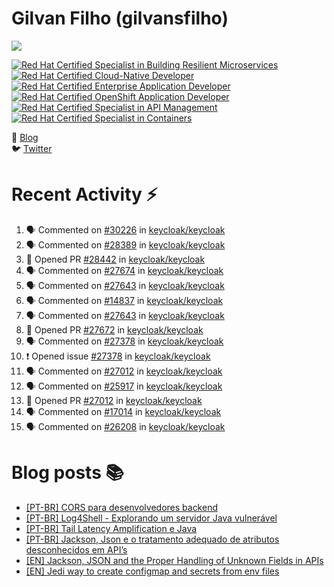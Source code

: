 # Gilvan Filho (gilvansfilho)

[![](https://img.shields.io/badge/Middleware%20Architect%20at%20red%20hat-ee0000?logo=red-hat&style=for-the-badge)](https://redhat.com)

<!--START_SECTION:badges-->
[![Red Hat Certified Specialist in Building Resilient Microservices](https://images.credly.com/size/110x110/images/0f573c61-16d5-413e-a556-337b2d985acc/image.png)](http://www.credly.com/badges/c96c1256-c05f-43db-800a-73206fee0d46 "Red Hat Certified Specialist in Building Resilient Microservices")
[![Red Hat Certified Cloud-Native Developer](https://images.credly.com/size/110x110/images/12ef4e4e-3d8d-4caf-9ab1-858c5bcb9619/image.png)](http://www.credly.com/badges/201a030b-7492-44ea-ba65-212b2444e075 "Red Hat Certified Cloud-Native Developer")
[![Red Hat Certified Enterprise Application Developer](https://images.credly.com/size/110x110/images/ae7dd2bd-1d04-43d9-b148-1ef79ec45129/image.png)](http://www.credly.com/badges/bdf85994-7164-4591-bc5f-af6e84cac9eb "Red Hat Certified Enterprise Application Developer")
[![Red Hat Certified OpenShift Application Developer](https://images.credly.com/size/110x110/images/f7107c13-ff27-467c-ac8e-ba4ba609050b/image.png)](http://www.credly.com/badges/71f59428-0ea8-4001-9bfa-d8f8a116e116 "Red Hat Certified OpenShift Application Developer")
[![Red Hat Certified Specialist in API Management](https://images.credly.com/size/110x110/images/6eb5499c-cf76-4837-ac72-6a254139af1a/image.png)](http://www.credly.com/badges/3c0b415b-64f8-4ffc-9794-7dd47bcfe4ba "Red Hat Certified Specialist in API Management")
[![Red Hat Certified Specialist in Containers](https://images.credly.com/size/110x110/images/272f17b3-2eb9-4e5f-aa3c-66c6b137fb27/image.png)](http://www.credly.com/badges/ea773764-6af3-4d3a-910b-cb0d54128fa2 "Red Hat Certified Specialist in Containers")
<!--END_SECTION:badges-->

📝 [Blog](http://blog.gilvansfilho.com)<br/>
:bird: [Twitter](http://twitter.com/gilvansfilho)

# Recent Activity :zap:
<!--START_SECTION:activity-->
1. 🗣 Commented on [#30226](https://github.com/keycloak/keycloak/issues/30226#issuecomment-2161710830) in [keycloak/keycloak](https://github.com/keycloak/keycloak)
2. 🗣 Commented on [#28389](https://github.com/keycloak/keycloak/issues/28389#issuecomment-2037164841) in [keycloak/keycloak](https://github.com/keycloak/keycloak)
3. 💪 Opened PR [#28442](https://github.com/keycloak/keycloak/pull/28442) in [keycloak/keycloak](https://github.com/keycloak/keycloak)
4. 🗣 Commented on [#27674](https://github.com/keycloak/keycloak/pull/27674#issuecomment-2032566923) in [keycloak/keycloak](https://github.com/keycloak/keycloak)
5. 🗣 Commented on [#27643](https://github.com/keycloak/keycloak/issues/27643#issuecomment-2012258812) in [keycloak/keycloak](https://github.com/keycloak/keycloak)
6. 🗣 Commented on [#14837](https://github.com/keycloak/keycloak/issues/14837#issuecomment-2000437290) in [keycloak/keycloak](https://github.com/keycloak/keycloak)
7. 🗣 Commented on [#27643](https://github.com/keycloak/keycloak/issues/27643#issuecomment-1984058230) in [keycloak/keycloak](https://github.com/keycloak/keycloak)
8. 💪 Opened PR [#27672](https://github.com/keycloak/keycloak/pull/27672) in [keycloak/keycloak](https://github.com/keycloak/keycloak)
9. 🗣 Commented on [#27378](https://github.com/keycloak/keycloak/issues/27378#issuecomment-1970259614) in [keycloak/keycloak](https://github.com/keycloak/keycloak)
10. ❗ Opened issue [#27378](https://github.com/keycloak/keycloak/issues/27378) in [keycloak/keycloak](https://github.com/keycloak/keycloak)
11. 🗣 Commented on [#27012](https://github.com/keycloak/keycloak/pull/27012#issuecomment-1961633275) in [keycloak/keycloak](https://github.com/keycloak/keycloak)
12. 🗣 Commented on [#25917](https://github.com/keycloak/keycloak/issues/25917#issuecomment-1944196919) in [keycloak/keycloak](https://github.com/keycloak/keycloak)
13. 💪 Opened PR [#27012](https://github.com/keycloak/keycloak/pull/27012) in [keycloak/keycloak](https://github.com/keycloak/keycloak)
14. 🗣 Commented on [#17014](https://github.com/keycloak/keycloak/issues/17014#issuecomment-1925301564) in [keycloak/keycloak](https://github.com/keycloak/keycloak)
15. 🗣 Commented on [#26208](https://github.com/keycloak/keycloak/pull/26208#issuecomment-1924741200) in [keycloak/keycloak](https://github.com/keycloak/keycloak)
<!--END_SECTION:activity-->

# Blog posts :books:
- [[PT-BR] CORS para desenvolvedores backend](https://blog.gilvansfilho.com/cors-para-desenvolvedores-backend)
- [[PT-BR] Log4Shell - Explorando um servidor Java vulnerável](https://blog.gilvansfilho.com/log4shell-explorando-um-servidor-java-vulneravel)
- [[PT-BR] Tail Latency Amplification e Java](https://blog.gilvansfilho.com/tail-latency-amplification-java)
- [[PT-BR] Jackson, Json e o tratamento adequado de atributos desconhecidos em API’s](https://blog.gilvansfilho.com/jackson-json-e-o-tratamento-adequado-de-atributos-desconhecidos-em-apis)
- [[EN] Jackson, JSON and the Proper Handling of Unknown Fields in APIs](https://dzone.com/articles/jackson-json-and-the-proper-handling-of-unknown-fi)
- [[EN] Jedi way to create configmap and secrets from env files](https://blog.gilvansfilho.com/jedi-way-to-create-configmap-and-secrets-from-env-files)
